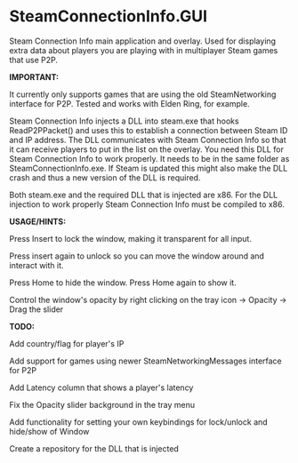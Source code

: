 # SteamConnectionInfo.GUI
Steam Connection Info main application and overlay. Used for displaying extra data about players you are playing with in multiplayer Steam games that use P2P.



**IMPORTANT:**

It currently only supports games that are using the old SteamNetworking interface for P2P. Tested and works with Elden Ring, for example.

Steam Connection Info injects a DLL into steam.exe that hooks ReadP2PPacket() and uses this to establish a connection between Steam ID and IP address. The DLL communicates with Steam Connection Info so that it can receive players to put in the list on the overlay. You need this DLL for Steam Connection Info to work properly. It needs to be in the same folder as SteamConnectionInfo.exe. If Steam is updated this might also make the DLL crash and thus a new version of the DLL is required.

Both steam.exe and the required DLL that is injected are x86. For the DLL injection to work properly Steam Connection Info must be compiled to x86.

**USAGE/HINTS:**

Press Insert to lock the window, making it transparent for all input. 

Press insert again to unlock so you can move the window around and interact with it.

Press Home to hide the window. Press Home again to show it.

Control the window's opacity by right clicking on the tray icon -> Opacity -> Drag the slider

**TODO:**

Add country/flag for player's IP

Add support for games using newer SteamNetworkingMessages interface for P2P

Add Latency column that shows a player's latency

Fix the Opacity slider background in the tray menu

Add functionality for setting your own keybindings for lock/unlock and hide/show of Window

Create a repository for the DLL that is injected

